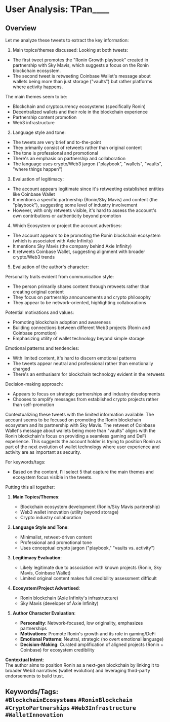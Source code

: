 # User Analysis: TPan____

## Overview

<think>
Let me analyze these tweets to extract the key information:

1. Main topics/themes discussed:
Looking at both tweets:
- The first tweet promotes the "Ronin Growth playbook" created in partnership with Sky Mavis, which suggests a focus on the Ronin blockchain ecosystem.
- The second tweet is retweeting Coinbase Wallet's message about wallets being more than just storage ("vaults") but rather platforms where activity happens.

The main themes seem to be:
- Blockchain and cryptocurrency ecosystems (specifically Ronin)
- Decentralized wallets and their role in the blockchain experience
- Partnership content promotion
- Web3 infrastructure

2. Language style and tone:
- The tweets are very brief and to-the-point
- They primarily consist of retweets rather than original content
- The tone is professional and promotional
- There's an emphasis on partnership and collaboration
- The language uses crypto/Web3 jargon ("playbook", "wallets", "vaults", "where things happen")

3. Evaluation of legitimacy:
- The account appears legitimate since it's retweeting established entities like Coinbase Wallet
- It mentions a specific partnership (Ronin/Sky Mavis) and content (the "playbook"), suggesting some level of industry involvement
- However, with only retweets visible, it's hard to assess the account's own contributions or authenticity beyond promotion

4. Which Ecosystem or project the account advertises:
- The account appears to be promoting the Ronin blockchain ecosystem (which is associated with Axie Infinity)
- It mentions Sky Mavis (the company behind Axie Infinity)
- It retweets Coinbase Wallet, suggesting alignment with broader crypto/Web3 trends

5. Evaluation of the author's character:

Personality traits evident from communication style:
- The person primarily shares content through retweets rather than creating original content
- They focus on partnership announcements and crypto philosophy
- They appear to be network-oriented, highlighting collaborations

Potential motivations and values:
- Promoting blockchain adoption and awareness
- Building connections between different Web3 projects (Ronin and Coinbase promotion)
- Emphasizing utility of wallet technology beyond simple storage

Emotional patterns and tendencies:
- With limited content, it's hard to discern emotional patterns
- The tweets appear neutral and professional rather than emotionally charged
- There's an enthusiasm for blockchain technology evident in the retweets

Decision-making approach:
- Appears to focus on strategic partnerships and industry developments
- Chooses to amplify messages from established crypto projects rather than self-promotion

Contextualizing these tweets with the limited information available:
The account seems to be focused on promoting the Ronin blockchain ecosystem and its partnership with Sky Mavis. The retweet of Coinbase Wallet's message about wallets being more than "vaults" aligns with the Ronin blockchain's focus on providing a seamless gaming and DeFi experience. This suggests the account holder is trying to position Ronin as part of the next evolution of wallet technology where user experience and activity are as important as security.

For keywords/tags:
- Based on the content, I'll select 5 that capture the main themes and ecosystem focus visible in the tweets.

Putting this all together:
</think>

1. **Main Topics/Themes**:  
   - Blockchain ecosystem development (Ronin/Sky Mavis partnership)  
   - Web3 wallet innovation (utility beyond storage)  
   - Crypto industry collaboration  

2. **Language Style and Tone**:  
   - Minimalist, retweet-driven content  
   - Professional and promotional tone  
   - Uses conceptual crypto jargon ("playbook," "vaults vs. activity")  

3. **Legitimacy Evaluation**:  
   - Likely legitimate due to association with known projects (Ronin, Sky Mavis, Coinbase Wallet)  
   - Limited original content makes full credibility assessment difficult  

4. **Ecosystem/Project Advertised**:  
   - Ronin blockchain (Axie Infinity's infrastructure)  
   - Sky Mavis (developer of Axie Infinity)  

5. **Author Character Evaluation**:  
   - **Personality**: Network-focused, low originality, emphasizes partnerships  
   - **Motivations**: Promote Ronin's growth and its role in gaming/DeFi  
   - **Emotional Patterns**: Neutral, strategic (no overt emotional language)  
   - **Decision-Making**: Curated amplification of aligned projects (Ronin + Coinbase) for ecosystem credibility  

**Contextual Intent**:  
The author aims to position Ronin as a next-gen blockchain by linking it to broader Web3 narratives (wallet evolution) and leveraging third-party endorsements to build trust.

**Keywords/Tags**:  
`#BlockchainEcosystems` `#RoninBlockchain` `#CryptoPartnerships` `#Web3Infrastructure` `#WalletInnovation`
---
